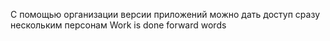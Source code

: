 С помощью организации версии приложений
можно дать доступ сразу нескольким персонам
Work is done
forward words